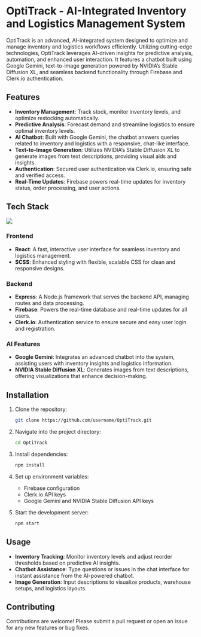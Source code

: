 # OptiTrack - AI-Integrated Inventory and Logistics Management System

OptiTrack is an advanced, AI-integrated system designed to optimize and manage inventory and logistics workflows efficiently. Utilizing cutting-edge technologies, OptiTrack leverages AI-driven insights for predictive analysis, automation, and enhanced user interaction. It features a chatbot built using Google Gemini, text-to-image generation powered by NVIDIA’s Stable Diffusion XL, and seamless backend functionality through Firebase and Clerk.io authentication.

## Features

- **Inventory Management**: Track stock, monitor inventory levels, and optimize restocking automatically.
- **Predictive Analysis**: Forecast demand and streamline logistics to ensure optimal inventory levels.
- **AI Chatbot**: Built with Google Gemini, the chatbot answers queries related to inventory and logistics with a responsive, chat-like interface.
- **Text-to-Image Generation**: Utilizes NVIDIA’s Stable Diffusion XL to generate images from text descriptions, providing visual aids and insights.
- **Authentication**: Secured user authentication via Clerk.io, ensuring safe and verified access.
- **Real-Time Updates**: Firebase powers real-time updates for inventory status, order processing, and user actions.
  
## Tech Stack

<img src="https://skillicons.dev/icons?i=react,scss,firebase,express" />

### Frontend
- **React**: A fast, interactive user interface for seamless inventory and logistics management.
- **SCSS**: Enhanced styling with flexible, scalable CSS for clean and responsive designs.

### Backend
- **Express**: A Node.js framework that serves the backend API, managing routes and data processing.
- **Firebase**: Powers the real-time database and real-time updates for all users.
- **Clerk.io**: Authentication service to ensure secure and easy user login and registration.

### AI Features
- **Google Gemini**: Integrates an advanced chatbot into the system, assisting users with inventory insights and logistics information.
- **NVIDIA Stable Diffusion XL**: Generates images from text descriptions, offering visualizations that enhance decision-making.

## Installation

1. Clone the repository:
   ```bash
   git clone https://github.com/username/OptiTrack.git
   ```
2. Navigate into the project directory:
   ```bash
   cd OptiTrack
   ```
3. Install dependencies:
   ```bash
   npm install
   ```
4. Set up environment variables:
   - Firebase configuration
   - Clerk.io API keys
   - Google Gemini and NVIDIA Stable Diffusion API keys

5. Start the development server:
   ```bash
   npm start
   ```

## Usage

- **Inventory Tracking**: Monitor inventory levels and adjust reorder thresholds based on predictive AI insights.
- **Chatbot Assistance**: Type questions or issues in the chat interface for instant assistance from the AI-powered chatbot.
- **Image Generation**: Input descriptions to visualize products, warehouse setups, and logistics layouts.
  
## Contributing

Contributions are welcome! Please submit a pull request or open an issue for any new features or bug fixes.
